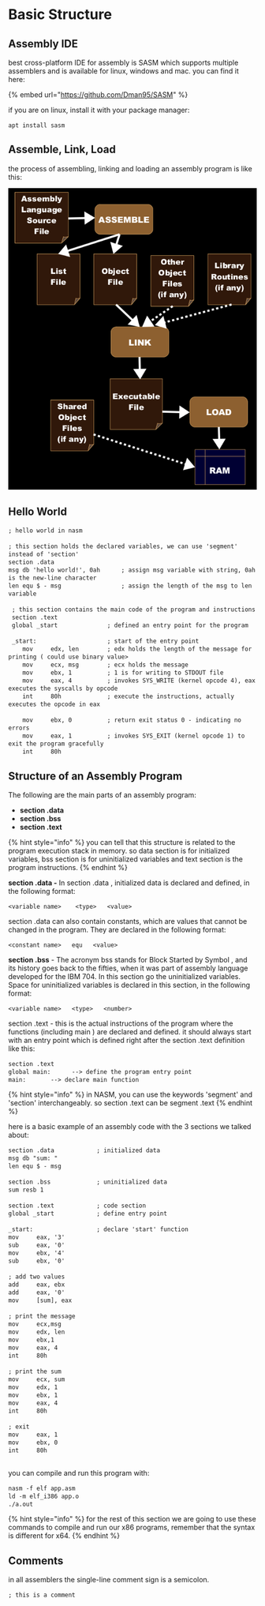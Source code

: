 # Basic Structure

## Assembly IDE

best cross-platform IDE for assembly is SASM which supports multiple assemblers and is available for linux, windows and mac. you can find it here:

{% embed url="https://github.com/Dman95/SASM" %}

if you are on linux, install it with your package manager:

```text
apt install sasm
```

## Assemble, Link, Load

the process of assembling, linking and loading an assembly program is like this:

![](../../.gitbook/assets/image%20%28138%29.png)

## Hello World

```text
; hello world in nasm

; this section holds the declared variables, we can use 'segment' instead of 'section'
section .data
msg db 'hello world!', 0ah      ; assign msg variable with string, 0ah is the new-line character
len equ $ - msg                 ; assign the length of the msg to len variable

 ; this section contains the main code of the program and instructions
 section .text
 global _start              ; defined an entry point for the program

 _start:                    ; start of the entry point
    mov     edx, len        ; edx holds the length of the message for printing ( could use binary value>
    mov     ecx, msg        ; ecx holds the message
    mov     ebx, 1          ; 1 is for writing to STDOUT file
    mov     eax, 4          ; invokes SYS_WRITE (kernel opcode 4), eax executes the syscalls by opcode
    int     80h             ; execute the instructions, actually executes the opcode in eax

    mov     ebx, 0          ; return exit status 0 - indicating no errors
    mov     eax, 1          ; invokes SYS_EXIT (kernel opcode 1) to exit the program gracefully
    int     80h
```

## Structure of an Assembly Program

The following are the main parts of an assembly program:

* **section .data** 
* **section .bss**
* **section .text**

{% hint style="info" %}
you can tell that this structure is related to the program execution stack in memory. so data section is for initialized variables, bss section is for uninitialized variables and text section is the program instructions.
{% endhint %}

**section .data -** In section .data , initialized data is declared and defined, in the following format:

```text
<variable name>    <type>   <value>
```

section .data can also contain constants, which are values that cannot be changed in the program. They are declared in the following format:

```text
<constant name>   equ   <value>
```

**section .bss**  -  The acronym bss stands for Block Started by Symbol , and its history goes back to the fifties, when it was part of assembly language developed for the IBM 704. In this section go the uninitialized variables. Space for uninitialized variables is declared in this section, in the following format:

```text
<variable name>   <type>   <number>
```

section .text - this is the actual instructions of the program where the functions \(including main \) are declared and defined. it should always start with an entry point which is defined right after the section .text definition like this:

```text
section .text
global main:      --> define the program entry point
main:       --> declare main function     
```

{% hint style="info" %}
in NASM, you can use the keywords 'segment' and 'section' interchangeably. so section .text can be segment .text
{% endhint %}

here is a basic example of an assembly code with the 3 sections we talked about:

```text
section .data            ; initialized data
msg db "sum: "
len equ $ - msg

section .bss             ; uninitialized data
sum resb 1

section .text            ; code section
global _start            ; define entry point

_start:                  ; declare 'start' function
mov     eax, '3'        
sub     eax, '0'        
mov     ebx, '4'
sub     ebx, '0'

; add two values
add     eax, ebx
add     eax, '0'        
mov     [sum], eax      

; print the message
mov     ecx,msg
mov     edx, len
mov     ebx,1
mov     eax, 4
int     80h

; print the sum
mov     ecx, sum
mov     edx, 1
mov     ebx, 1
mov     eax, 4
int     80h

; exit
mov     eax, 1
mov     ebx, 0
int     80h


```

you can compile and run this program with:

```text
nasm -f elf app.asm
ld -m elf_i386 app.o
./a.out
```

{% hint style="info" %}
for the rest of this section we are going to use these commands to compile and run our x86 programs, remember that the syntax is different for x64.
{% endhint %}

## Comments

in all assemblers the single-line comment sign is a semicolon.

```text
; this is a comment
```

